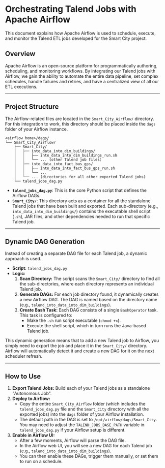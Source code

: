 # Orchestrating Talend Jobs with Apache Airflow

This document explains how Apache Airflow is used to schedule, execute, and monitor the Talend ETL jobs developed for the Smart City project.

## Overview

Apache Airflow is an open-source platform for programmatically authoring, scheduling, and monitoring workflows. By integrating our Talend jobs with Airflow, we gain the ability to automate the entire data pipeline, set complex schedules, handle failures and retries, and have a centralized view of all our ETL executions.

---

## Project Structure

The Airflow-related files are located in the `Smart_City_Airflow/` directory. For this integration to work, this directory should be placed inside the `dags` folder of your Airflow instance.

```
<airflow_home>/dags/
└── Smart_City_Airflow/
    ├── Smart_City/
    │   ├── into_data_into_dim_buildings/
    │   │   ├── into_data_into_dim_buildings_run.sh
    │   │   └── ... (other Talend job files)
    │   ├── into_data_into_fact_bus_gps/
    │   │   ├── into_data_into_fact_bus_gps_run.sh
    │   │   └── ...
    │   └── ... (directories for all other exported Talend jobs)
    └── talend_jobs_dag.py
```

-   **`talend_jobs_dag.py`**: This is the core Python script that defines the Airflow DAGs.
-   **`Smart_City/`**: This directory acts as a container for all the standalone Talend jobs that have been built and exported. Each sub-directory (e.g., `into_data_into_dim_buildings/`) contains the executable shell script (`.sh`), JAR files, and other dependencies needed to run that specific Talend job.

---

## Dynamic DAG Generation

Instead of creating a separate DAG file for each Talend job, a dynamic approach is used.

-   **Script:** `talend_jobs_dag.py`
-   **Logic:**
    1.  **Scan Directory:** The script scans the `Smart_City/` directory to find all the sub-directories, where each directory represents an individual Talend job.
    2.  **Generate DAGs:** For each job directory found, it dynamically creates a new Airflow DAG. The DAG is named based on the directory name (e.g., `talend_into_data_into_dim_buildings`).
    3.  **Create Bash Task:** Each DAG consists of a single `BashOperator` task. This task is configured to:
        -   Make the `.sh` run script executable (`chmod +x`).
        -   Execute the shell script, which in turn runs the Java-based Talend job.

This dynamic generation means that to add a new Talend job to Airflow, you simply need to export the job and place it in the `Smart_City/` directory. Airflow will automatically detect it and create a new DAG for it on the next scheduler refresh.

---

## How to Use

1.  **Export Talend Jobs:** Build each of your Talend jobs as a standalone "Autonomous Job".
2.  **Deploy to Airflow:**
    -   Copy the entire `Smart_City_Airflow` folder (which includes the `talend_jobs_dag.py` file and the `Smart_City` directory with all the exported jobs) into the `dags` folder of your Airflow installation.
    -   The default path in the DAG is set to `/opt/airflow/dags/Smart_City`. You may need to adjust the `TALEND_JOBS_BASE_PATH` variable in `talend_jobs_dag.py` if your Airflow setup is different.
3.  **Enable in Airflow UI:**
    -   After a few moments, Airflow will parse the DAG file.
    -   In the Airflow web UI, you will see a new DAG for each Talend job (e.g., `talend_into_data_into_dim_buildings`).
    -   You can then enable these DAGs, trigger them manually, or set them to run on a schedule.
